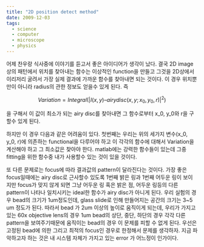 ```yaml
---
title: "2D position detect method"
date: 2009-12-03
tags: 
  - science
  - computer
  - microscope
  - physics
---
```


어제 찬우랑 식사중에 이야기를 듣고서 좋은 아이디어가 생각이 났다. 결국 2D image상의 패턴에서 위치를 찾아내는 함수는 이상적인 function을 만들고 그것을 2D상에서 이리저리 굴려서 가장 실제 결과에 가까운 함수를 찾아내면 되는 것이다. 이 경우 위치뿐만이 아니라 radius의 관한 정보도 얻을수 있게 된다. 즉

$$ Variation = Integral(|I(x,y) – airydisc(x,y;x_0, y_0, r)|^2) $$

을 구해서 이 값이 최소가 되는 airy disc를 찾아내면 그 함수로부터 x_0, y_0와 r을 구할수 있게 된다.

하지만 이 경우 다음과 같은 어려움이 있다. 첫번째는 우리는 위의 세가지 변수(x_0, y_0, r)에 의존하는 functional을 다루어야 하고 이 각각의 함수에 대해서 Variation을 계산해야 하고 그 최소값은 찾아야 한다. matlab에는 강력한 함수들이 있는데 그중 fitting을 위한 함수중 내가 사용할수 있는 것이 있을 것이다.

또 다른 문제로는 focus에 따라 결과값의 pattern이 달라진다는 것이다. 가장 좋은 focus일때에는 airy disc로 근사할수 있도록 1번째 밝은 링과 1번째 어두운 링이 보이지만 focus가 맞지 않게 되면 그냥 어두운 링 혹은 밝은 점, 어두운 링등의 다른 pattern이 나타나 일치시키는 ideal한 함수가 airy disc가 아니게 된다. 우리 실험의 경우 bead의 크기가 1um정도인데, glass slide로 인해 만들어지는 공간의 크기는 3~5 um 정도가 된다. 따라서 bead 가 2um 이상의 높이로 움직이게 되는데, 우리가 가지고 있는 60x objective lens의 경우 1um bead의 상단, 중단, 하단의 경우 각각 다른 pattern을 보여주기때문에 움직이는 bead의 경우 이 문제를 피할 수 없게 된다. 우선은 고정된 bead에 의한 그리고 최적의 focus인 경우로 한정해서 문제를 생각하자. 지금 파악하고자 하는 것은 내 시스템 자체가 가지고 있는 error 가 어느정이 인가이다.
